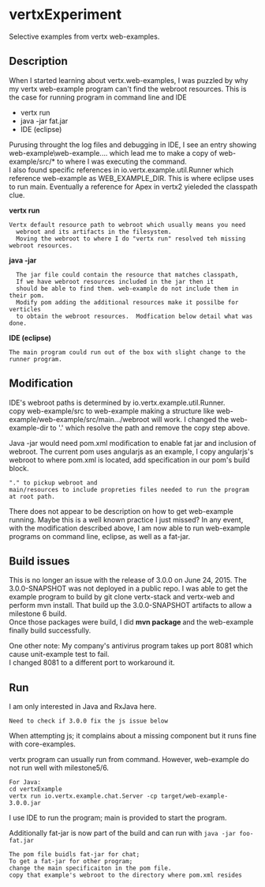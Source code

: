 # vertxExperiment
Selective examples from vertx web-examples. 

## Description
When I started learning about vertx.web-examples, I was puzzled by why my vertx web-example program can't find the webroot resources. 
This is the case for running program in command line and IDE
<ul>
<li>vertx run </li>
<li>java -jar fat.jar</li>
<li>IDE (eclipse) </li>
</ul>

Purusing throught the log files and debugging in IDE, I see an entry showing web-example\web-example.... 
which lead me to make a copy of web-example/src/* to where I was executing the command.  
I also found specific references in io.vertx.example.util.Runner which reference web-example as WEB_EXAMPLE_DIR. 
This is where eclipse uses to run main.  Eventually a reference for Apex in vertx2 yieleded the classpath clue.

<b>vertx run</b>
```
Vertx default resource path to webroot which usually means you need 
  webroot and its artifacts in the filesystem.   
  Moving the webroot to where I do "vertx run" resolved teh missing webroot resources.
```
<b> java -jar </b>
```
  The jar file could contain the resource that matches classpath, 
  If we have webroot resources included in the jar then it 
  should be able to find them. web-example do not include them in their pom.  
  Modify pom adding the additional resources make it possilbe for verticles
  to obtain the webroot resources.  Modfication below detail what was done.  
```
<b> IDE (eclipse)</b>
```
The main program could run out of the box with slight change to the runner program. 
```
## Modification
IDE's webroot paths is determined by io.vertx.example.util.Runner.  
copy web-example/src to web-example making a structure like web-example/web-example/src/main.../webroot
will work.  I changed the web-example-dir to '.' which resolve the path and remove the copy step above. 

Java -jar would need pom.xml modification to enable fat jar and inclusion of webroot.
The current pom uses angularjs as an example, I copy angularjs's webroot to where pom.xml is located, add 
<resources> specification in our pom's build block.  
```
"." to pickup webroot and 
main/resources to include propreties files needed to run the program at root path.
```

There does not appear to be description on how to get web-example running.  Maybe this is a well known practice I just missed?
In any event, with the modification described above, I am now able to run web-example programs on command line, eclipse, as well 
as a fat-jar.

## Build issues
This is no longer an issue with the release of 3.0.0 on June 24, 2015.
The 3.0.0-SNAPSHOT was not deployed in a public repo.
I was able to get the example program to build by git clone vertx-stack and vertx-web and perform mvn install.
That build up the 3.0.0-SNAPSHOT artifacts to allow a milestone 6 build.  
Once those packages were build, I did <b>mvn package </b> and the web-example finally build successfully.

One other note: My company's antivirus program takes up port 8081 which cause unit-example test to fail.  
I changed 8081 to a different port to workaround it. 


## Run 
I am only interested in Java and RxJava here. 

`Need to check if 3.0.0 fix the js issue below`

When attempting js; it complains about a missing component but it runs fine with core-examples.

vertx program can usually run from command. However, web-example do not run well with milestone5/6.  

```
For Java:
cd vertxExample 
vertx run io.vertx.example.chat.Server -cp target/web-example-3.0.0.jar
```
I use IDE to run the program; main is provided to start the program. 

Additionally fat-jar is now part of the build and can run with ```java -jar foo-fat.jar```
```
The pom file buidls fat-jar for chat; 
To get a fat-jar for other program; 
change the main specificaiton in the pom file. 
copy that example's webroot to the directory where pom.xml resides
```

